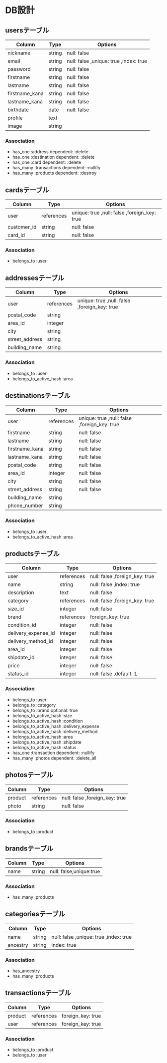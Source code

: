 # DB設計

## usersテーブル

|Column|Type|Options|
|------|----|-------|
|nickname|string|null: false|
|email|string|null: false ,unique: true ,index: true|
|password|string|null: false|
|firstname|string|null: false|
|lastname|string|null: false|
|firstname_kana|string|null: false|
|lastname_kana|string|null: false|
|birthdate|date|null: false|
|profile|text||
|image|string||

### Association

- has_one :address dependent: :delete
- has_one :destination dependent: :delete
- has_one :card dependent: :delete
- has_many :transactions dependent: :nullify
- has_many :products dependent: :destroy

## cardsテーブル

|Column|Type|Options|
|------|----|-------|
|user|references|unique: true ,null: false ,foreign_key: true|
|customer_id|string|null: false|
|card_id|string|null: false|

### Association

- belongs_to :user

## addressesテーブル

|Column|Type|Options|
|------|----|-------|
|user|references|unique: true ,null: false ,foreign_key: true|
|postal_code|string||
|area_id|integer||
|city|string||
|street_address|string||
|building_name|string||

### Association

- belongs_to :user
- belongs_to_active_hash :area

## destinationsテーブル

|Column|Type|Options|
|------|----|-------|
|user|references|unique: true ,null: false ,foreign_key: true|
|firstname|string|null: false|
|lastname|string|null: false|
|firstname_kana|string|null: false|
|lastname_kana|string|null: false|
|postal_code|string|null: false|
|area_id|integer|null: false|
|city|string|null: false|
|street_address|string|null: false|
|building_name|string||
|phone_number|string||

### Association

- belongs_to :user
- belongs_to_active_hash :area

## productsテーブル

|Column|Type|Options|
|------|----|-------|
|user|references|null: false ,foreign_key: true|
|name|string|null: false ,index: true|
|description|text|null: false|
|category|references|null: false ,foreign_key: true|
|size_id|integer|null: false|
|brand|references|foreign_key: true|
|condition_id|integer|null: false|
|delivery_expense_id|integer|null: false|
|delivery_method_id|integer|null: false|
|area_id|integer|null: false|
|shipdate_id|integer|null: false|
|price|integer|null: false|
|status_id|integer|null: false ,default: 1|

### Association

- belongs_to :user
- belongs_to :category
- belongs_to :brand optional: true
- belongs_to_active_hash :size
- belongs_to_active_hash :condition
- belongs_to_active_hash :delivery_expense
- belongs_to_active_hash :delivery_method
- belongs_to_active_hash :area
- belongs_to_active_hash :shipdate
- belongs_to_active_hash :status
- has_one :transaction dependent: :nullify
- has_many :photos dependent: :delete_all

## photosテーブル

|Column|Type|Options|
|------|----|-------|
|product|references|null: false ,foreign_key: true|
|photo|string|null: false|

### Association

- belongs_to :product

## brandsテーブル

|Column|Type|Options|
|------|----|-------|
|name|string|null: false,unique:true|

### Association

- has_many :products

## categoriesテーブル

|Column|Type|Options|
|------|----|-------|
|name|string|null: false ,unique: true ,index: true|
|ancestry|string|index: true|

### Association

- has_ancestry
- has_many :products

## transactionsテーブル

|Column|Type|Options|
|------|----|-------|
|product|references|foreign_key: true|
|user|references|foreign_key: true|

### Association

- belongs_to :product
- belongs_to :user